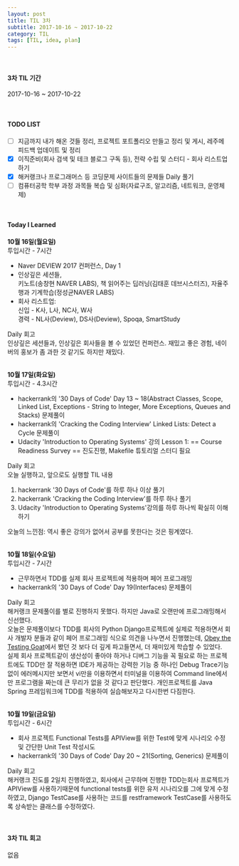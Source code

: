 ```yaml
---
layout: post
title: TIL 3차
subtitle: 2017-10-16 ~ 2017-10-22
category: TIL
tags: [TIL, idea, plan]
---
```

<br/><h4>3차 TIL 기간</h4>
2017-10-16 ~ 2017-10-22

<br/><h4>TODO LIST</h4>
- [ ] 지금까지 내가 해온 것들 정리, 프로젝트 포트폴리오 만들고 정리 및 게시, 레주메 피드백 업데이트 및 정리
- [X] 이직준비(회사 검색 및 테크 블로그 구독 등), 전략 수립 및 스터디 - 회사 리스트업 하기
- [X] 해커랭크나 프로그래머스 등 코딩문제 사이트들의 문제들 Daily 풀기
- [ ] 컴퓨터공학 학부 과정 과목들 복습 및 심화(자료구조, 알고리즘, 네트워크, 운영체제)

<br/><h4>Today I Learned</h4>
**10월 16일(월요일)**<br/>
투입시간 - 7시간
- Naver DEVIEW 2017 컨퍼런스, Day 1
- 인상깊은 세션들,<br/>키노트(송창현 NAVER LABS), 책 읽어주는 딥러닝(김태훈 데브시스터즈), 자율주행과 기계학습(정성균NAVER LABS)
- 회사 리스트업:<br/>신입 - K사, L사, NC사, W사<br/>경력 - NL사(Deview), DS사(Deview), Spoqa, SmartStudy

Daily 회고<br/>
인상깊은 세션들과, 인상깊은 회사들을 볼 수 있었던 컨퍼런스. 재밌고 좋은 경험, 네이버의 홍보가 좀 과한 것 같기도 하지만 재밌다.

<br/>**10월 17일(화요일)**<br/>
투입시간 - 4.3시간
- hackerrank의 '30 Days of Code' Day 13 ~ 18(Abstract Classes, Scope, Linked List, Exceptions - String to Integer, 
More Exceptions, Queues and Stacks) 문제풀이
- hackerrank의 'Cracking the Coding Interview' Linked Lists: Detect a Cycle 문제풀이
- Udacity 'Introduction to Operating Systems' 강의 Lesson 1: == Course Readiness Survey == 진도진행, Makefile 튜토리얼 스터디 필요

Daily 회고<br/>
오늘 실행하고, 앞으로도 실행할 TIL 내용
1. hackerrank '30 Days of Code'를 하루 하나 이상 풀기
2. hackerrank 'Cracking the Coding Interview'를 하루 하나 풀기
3. Udacity 'Introduction to Operating Systems'강의를 하루 하나씩 확실히 이해하기

오늘의 느낀점: 역시 좋은 강의가 없어서 공부를 못한다는 것은 핑계였다.

<br/>**10월 18일(수요일)**<br/>
투입시간 - 7시간
- 근무하면서 TDD를 실제 회사 프로젝트에 적용하며 페어 프로그래밍
- hackerrank의 '30 Days of Code' Day 19(Interfaces) 문제풀이

Daily 회고<br/>
해커랭크 문제풀이를 별로 진행하지 못했다. 하지만 Java로 오랜만에 프로그래밍해서 신선했다.<br/>
오늘은 문제풀이보다 TDD를 회사의 Python Django프로젝트에 실제로 적용하면서 회사 개발자 분들과 같이 페어 프로그래밍 식으로 의견을 나누면서 진행했는데,
[Obey the Testing Goat](http://www.obeythetestinggoat.com)에서 봤던 것 보다 더 깊게 파고들면서, 더 재미있게 학습할 수 있었다.<br/>
실제 회사 프로젝트같이 생산성이 좋아야 하거나 디버그 기능을 꼭 필요로 하는 프로젝트에도 TDD만 잘 적용하면 IDE가 제공하는 강력한 기능 중 하나인 Debug Trace기능 없이 에러메시지만 보면서 vi만을 이용하면서 터미널을 이용하여 Command line에서만
 프로그램을 짜는데 큰 무리가 없을 것 같다고 판단했다. 개인프로젝트를 Java Spring 프레임워크에 TDD를 적용하여 실습해보자고 다시한번 다짐한다.

<br/>**10월 19일(금요일)**<br/>
투입시간 - 6시간
- 회사 프로젝트 Functional Tests를 APIView를 위한 Test에 맞게 시나리오 수정 및 간단한 Unit Test 작성시도
- hackerrank의 '30 Days of Code' Day 20 ~ 21(Sorting, Generics) 문제풀이

Daily 회고<br/>
해커랭크 진도를 2일치 진행하였고, 회사에서 근무하며 진행한 TDD는회사 프로젝트가 APIView를 사용하기때문에
functional tests를 위한 유저 시나리오를 그에 맞게 수정하였고, Django TestCase를 사용하는 코드를 restframework TestCase를 사용하도록
상속받는 클래스를 수정하였다.


<br/><h4>3차 TIL 회고</h4>
없음